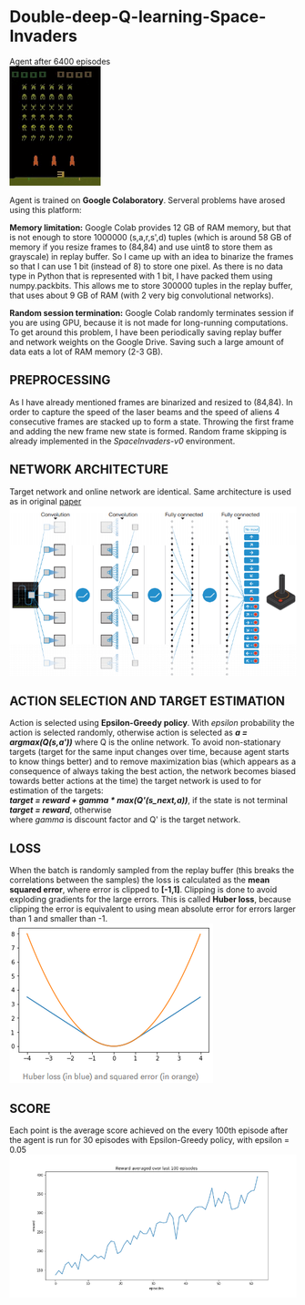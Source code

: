 # Double-deep-Q-learning-Space-Invaders
Agent after 6400 episodes<br />
![Alt text](https://github.com/Artificial-Intelligence-kosta/Double-deep-Q-learning-Space-Invaders/blob/master/garbage/game.gif)

Agent is trained on **Google Colaboratory**. Serveral problems have arosed using this platform:

**Memory limitation:**
Google Colab provides 12 GB of RAM memory, but that is not enough to store 1000000 (s,a,r,s',d) tuples (which is around 58 GB of memory if you resize frames to (84,84) and use uint8 to store them as grayscale) in replay buffer. So I came up with an idea to binarize the frames so that I can use 1 bit (instead of 8) to store one pixel. As there is no data type in Python that is represented with 1 bit, I have packed them using numpy.packbits. This allows me to store 300000 tuples in the replay buffer, that uses about 9 GB of RAM (with 2 very big convolutional networks). 

**Random session termination:** 
Google Colab randomly terminates session if you are using GPU, because it is not made for long-running computations. To get around this problem, I have been periodically saving replay buffer and network weights on the Google Drive. Saving such a large amount of data eats a lot of RAM memory (2-3 GB).

## PREPROCESSING 
As I have already mentioned frames are binarized and resized to (84,84). In order to capture the speed of the laser beams and the speed of aliens 4 consecutive frames are stacked up to form a state. Throwing the first frame and adding the new frame new state is formed. Random frame skipping is already implemented in the *SpaceInvaders-v0* environment.
## NETWORK ARCHITECTURE 
Target network and online network are identical. Same architecture is used as in original [paper](https://storage.googleapis.com/deepmind-media/dqn/DQNNaturePaper.pdf) 
![network](https://github.com/Artificial-Intelligence-kosta/Double-deep-Q-learning-Space-Invaders/blob/master/garbage/network%20architecture.png)

## ACTION SELECTION AND TARGET ESTIMATION
Action is selected using **Epsilon-Greedy policy**. With *epsilon* probability the action is selected randomly, otherwise action is selected as ***a = argmax(Q(s,a'))*** where Q is the online network. To avoid non-stationary targets (target for the same input changes over time, because agent starts to know things better) and to remove maximization bias (which appears as a consequence of always taking the best action, the network becomes biased towards better actions at the time) the target network is used to for estimation of the targets:<br />
***target = reward + gamma * max(Q'(s_next,a))***, if the state is not terminal<br />
***target = reward***, otherwise<br />
where *gamma* is discount factor and Q' is the target network.
## LOSS
When the batch is randomly sampled from the replay buffer (this breaks the correlations between the samples) the loss is calculated as the **mean squared error**, where error is clipped to **[-1,1]**. Clipping is done to avoid exploding gradients for the large errors. This is called **Huber loss**, because clipping the error is equivalent to using mean absolute error for errors larger than 1 and smaller than -1.<br />
![huber loss](https://github.com/Artificial-Intelligence-kosta/Double-deep-Q-learning-Space-Invaders/blob/master/garbage/huber%20loss.png)
## SCORE 
Each point is the average score achieved on the every 100th episode after the agent is run for 30 episodes with Epsilon-Greedy policy, with epsilon = 0.05 <br /> 
![reward](https://github.com/Artificial-Intelligence-kosta/Double-deep-Q-learning-Space-Invaders/blob/master/garbage/rewardAveraged.png)

